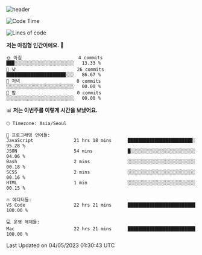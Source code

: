![header](https://capsule-render.vercel.app/api?type=waving&color=timeGradient&height=300&section=header&text=Welcome👋&animation=fadeIn&fontSize=55&fontAlignY=40&desc=Hyomins%20Github&descSize=30)

<!--START_SECTION:waka-->
![Code Time](http://img.shields.io/badge/Code%20Time-207%20hrs%2055%20mins-blue)

![Lines of code](https://img.shields.io/badge/%EC%A0%80%EB%8A%94%20%EC%97%AC%ED%83%9C%EA%B9%8C%EC%A7%80%20-3.6%20thousand%20%EC%A4%84%EC%9D%98%20%EC%BD%94%EB%93%9C%EB%A5%BC%20%EC%9E%91%EC%84%B1%ED%96%88%EC%96%B4%EC%9A%94.-blue)

**저는 아침형 인간이에요. 🐤** 

```text
🌞 아침                     4 commits           ███░░░░░░░░░░░░░░░░░░░░░░   13.33 % 
🌆 낮　                     26 commits          ██████████████████████░░░   86.67 % 
🌃 저녁                     0 commits           ░░░░░░░░░░░░░░░░░░░░░░░░░   00.00 % 
🌙 밤　                     0 commits           ░░░░░░░░░░░░░░░░░░░░░░░░░   00.00 % 
```


📊 **저는 이번주를 이렇게 시간을 보냈어요.** 

```text
🕑︎ Timezone: Asia/Seoul

💬 프로그래밍 언어들: 
JavaScript               21 hrs 18 mins      ████████████████████████░   95.28 % 
JSON                     54 mins             █░░░░░░░░░░░░░░░░░░░░░░░░   04.06 % 
Bash                     2 mins              ░░░░░░░░░░░░░░░░░░░░░░░░░   00.18 % 
SCSS                     2 mins              ░░░░░░░░░░░░░░░░░░░░░░░░░   00.16 % 
HTML                     1 min               ░░░░░░░░░░░░░░░░░░░░░░░░░   00.15 % 

🔥 에디터들: 
VS Code                  22 hrs 21 mins      █████████████████████████   100.00 % 

💻 운영 체제들: 
Mac                      22 hrs 21 mins      █████████████████████████   100.00 % 
```


 Last Updated on 04/05/2023 01:30:43 UTC
<!--END_SECTION:waka-->

<!--
**Hyomins-013/Hyomins-013** is a ✨ _special_ ✨ repository because its `README.md` (this file) appears on your GitHub profile.

Here are some ideas to get you started:

- 🔭 I’m currently working on ...
- 🌱 I’m currently learning ...
- 👯 I’m looking to collaborate on ...
- 🤔 I’m looking for help with ...
- 💬 Ask me about ...
- 📫 How to reach me: ...
- 😄 Pronouns: ...
- ⚡ Fun fact: ...
-->
